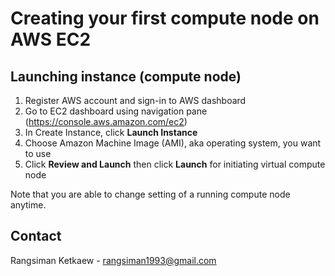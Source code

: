 # Creating your first compute node on AWS EC2

## Launching instance (compute node)

1. Register AWS account and sign-in to AWS dashboard
2. Go to EC2 dashboard using navigation pane (https://console.aws.amazon.com/ec2)
3. In Create Instance, click **Launch Instance**
4. Choose Amazon Machine Image (AMI), aka operating system, you want to use
5. Click **Review and Launch** then click **Launch** for initiating virtual compute node

Note that you are able to change setting of a running compute node anytime.

## Contact

Rangsiman Ketkaew - rangsiman1993@gmail.com
